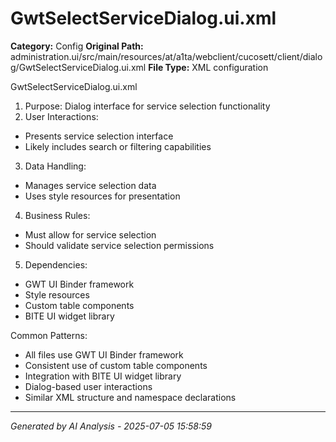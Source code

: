 # GwtSelectServiceDialog.ui.xml

**Category:** Config
**Original Path:** administration.ui/src/main/resources/at/a1ta/webclient/cucosett/client/dialog/GwtSelectServiceDialog.ui.xml
**File Type:** XML configuration

GwtSelectServiceDialog.ui.xml
1. Purpose: Dialog interface for service selection functionality
2. User Interactions:
- Presents service selection interface
- Likely includes search or filtering capabilities
3. Data Handling:
- Manages service selection data
- Uses style resources for presentation
4. Business Rules:
- Must allow for service selection
- Should validate service selection permissions
5. Dependencies:
- GWT UI Binder framework
- Style resources
- Custom table components
- BITE UI widget library

Common Patterns:
- All files use GWT UI Binder framework
- Consistent use of custom table components
- Integration with BITE UI widget library
- Dialog-based user interactions
- Similar XML structure and namespace declarations

---
*Generated by AI Analysis - 2025-07-05 15:58:59*
